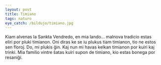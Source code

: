 ```yaml
---
layout: post
title: Timiano
tags: naturo 
eye_catch: /bildujo/timiano.jpg
---
```

Kiam alvenas la Sankta Vendredo, en mia lando... malnova tradicio estas eliri por pluki timianon.
Oni diras ke se iu plukus tiam timianon, tio ne estos sen floroj.
Do, mi plukis ĝin. Kaj nun mi havas kelkan timianon por kuiri kaj trinki.
Mia familio vintre ŝatas kuiri supon de timiano, kio estas bonega por resaniĝi.
